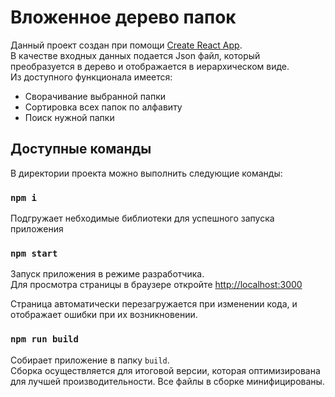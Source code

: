 # Вложенное дерево папок

Данный проект создан при помощи [Create React App](https://github.com/facebook/create-react-app).<br />
В качестве входных данных подается Json файл, который преобразуется в дерево и отображается в иерархическом виде.<br />
Из доступного функционала имеется:
- Сворачивание выбранной папки
- Сортировка всех папок по алфавиту
- Поиск нужной папки

## Доступные команды

В директории проекта можно выполнить следующие команды:

### `npm i`

Подгружает небходимые библиотеки для успешного запуска приложения

### `npm start`

Запуск приложения в режиме разработчика.<br />
Для просмотра страницы в браузере откройте [http://localhost:3000](http://localhost:3000)

Страница автоматически перезагружается при изменении кода, и отображает ошибки при их возникновении.

### `npm run build`

Собирает приложение в папку `build`.<br />
Сборка осуществляется для итоговой версии, которая оптимизирована для лучшей производительности.
Все файлы в сборке минифицированы.